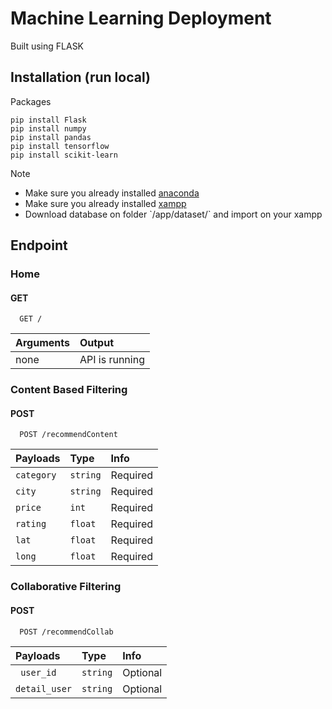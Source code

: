 # Machine Learning Deployment
Built using FLASK

## Installation (run local)
Packages
```
pip install Flask 
pip install numpy
pip install pandas
pip install tensorflow
pip install scikit-learn
```
Note<br>
<ul>
  <li>Make sure you already installed <a href="[https://translate.google.com/?sl=en&tl=id&text=packages&op=translate](https://www.anaconda.com/download-success)">anaconda</a></li>
  <li>Make sure you already installed <a href="https://www.apachefriends.org/">xampp</a></li>
  <li>Download database on folder `/app/dataset/` and import on your xampp</li>
</ul>


## Endpoint

### **Home**
#### GET

```
  GET /
```

| Arguments | Output              |
| :-------- | :------------------ |
| none     | API is running  |

### **Content Based Filtering**
#### POST

```
  POST /recommendContent
```

| Payloads     | Type     | Info    |
| :----------- | :------- | :------- | 
| `category`       | `string` | Required |
| `city`   | `string` | Required |
| `price`   | `int` | Required |
| `rating`   | `float` | Required |
| `lat`   | `float` | Required |
| `long`   | `float` | Required |

### **Collaborative Filtering**
#### POST

```
  POST /recommendCollab
```

| Payloads     | Type     | Info    |
| :----------- | :------- | :------- | 
| ` user_id`       | `string` | Optional |
| `detail_user`   | `string` | Optional |
